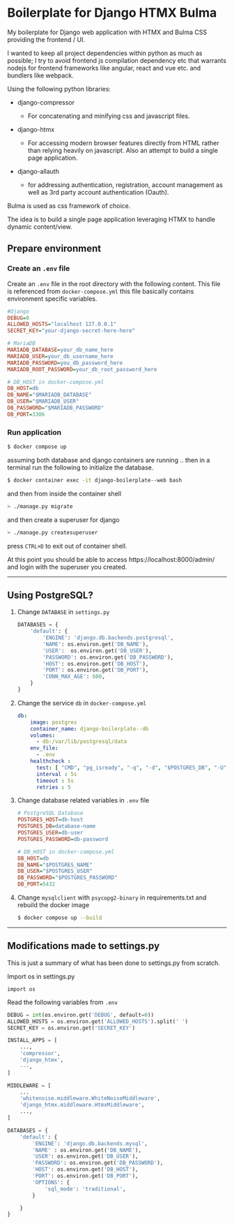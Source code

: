 # Boilerplate for Django HTMX Bulma

My boilerplate for Django web application with HTMX and Bulma CSS providing the frontend / UI.

I wanted to keep all project dependencies within python as much as possible; I try to avoid frontend js compilation dependency etc that warrants nodejs for frontend frameworks like angular, react and vue etc. and bundlers like webpack. 

Using the following python libraries:

- django-compressor
    - For concatenating and minifying css and javascript files.

- django-htmx
    - For accessing modern browser features directly from HTML rather than relying heavily on javascript. Also an attempt to build a single page application. 

- django-allauth
    - for addressing authentication, registration, account management as well as 3rd party account authentication (Oauth).

Bulma is used as css framework of choice.

The idea is to build a single page application leveraging HTMX to handle dynamic content/view.

## Prepare environment

### Create an `.env` file
Create an `.env` file in the root directory with the following content. This file is referenced from `docker-compose.yml` this file basically contains environment specific variables.

```ini
#Django 
DEBUG=0
ALLOWED_HOSTS="localhost 127.0.0.1"
SECRET_KEY="your-django-secret-here-here"

# MariaDB
MARIADB_DATABASE=your_db_name_here
MARIADB_USER=your_db_username_here
MARIADB_PASSWORD=you_db_password_here
MARIADB_ROOT_PASSWORD=your_db_root_password_here

# DB_HOST in docker-compose.yml
DB_HOST=db
DB_NAME="$MARIADB_DATABASE"
DB_USER="$MARIADB_USER"
DB_PASSWORD="$MARIADB_PASSWORD"
DB_PORT=3306
```


### Run application
```bash
$ docker compose up
```

assuming both database and django containers are running .. then in a terminal run the following to initialize the database.

```bash
$ docker container exec -it django-boilerplate--web bash
```

and then from inside the container shell

```bash
> ./manage.py migrate
```

and then create a superuser for django

```bash
> ./manage.py createsuperuser
```

press `CTRL+D` to exit out of container shell.

At this point you should be able to access https://localhost:8000/admin/ and login with the superuser you created.

---



## Using PostgreSQL?

1. Change `DATABASE` in `settings.py`
    ```python
    DATABASES = {
        'default': {
            'ENGINE': 'django.db.backends.postgresql',
            'NAME': os.environ.get('DB_NAME'),
            'USER':  os.environ.get('DB_USER'),
            'PASSWORD': os.environ.get('DB_PASSWORD'),
            'HOST': os.environ.get('DB_HOST'),
            'PORT': os.environ.get('DB_PORT'),
            'CONN_MAX_AGE': 600,
        }
    }

    ```
2. Change the service `db` in `docker-compose.yml`
    ```yml
    db:
        image: postgres
        container_name: django-boilerplate--db
        volumes:
          - db:/var/lib/postgresql/data
        env_file:
          - .env
        healthcheck :
          test: [ "CMD", "pg_isready", "-q", "-d", "$POSTGRES_DB", "-U", "$POSTGRES_USER" ]
          interval : 5s
          timeout : 5s
          retries : 5
    ```

3. Change database related variables in `.env` file
    ```ini
    # PostgreSQL Database
    POSTGRES_HOST=db-host
    POSTGRES_DB=database-name
    POSTGRES_USER=db-user
    POSTGRES_PASSWORD=db-password

    # DB_HOST in docker-compose.yml
    DB_HOST=db
    DB_NAME="$POSTGRES_NAME"
    DB_USER="$POSTGRES_USER"
    DB_PASSWORD="$POSTGRES_PASSWORD"
    DB_PORT=5432
    ```
4. Change `mysqlclient` with `psycopg2-binary` in requirements.txt and rebuild the docker image
    ```bash
    $ docker compose up --build
    ```
---

## Modifications made to settings.py
This is just a summary of what has been done to settings.py from scratch.


Import os in settings.py
```
import os
```

Read the following variables from `.env`

```python
DEBUG = int(os.environ.get('DEBUG', default=0))
ALLOWED_HOSTS = os.environ.get('ALLOWED_HOSTS').split(' ')
SECRET_KEY = os.environ.get('SECRET_KEY')

INSTALL_APPS = [
    ...,
    'compressor',
    'django_htmx',
    ---,
]

MIDDLEWARE = [
    ...
    'whitenoise.middleware.WhiteNoiseMiddleware',
    'django_htmx.middleware.HtmxMiddleware',
    ...,
]

DATABASES = {
    'default': {
        'ENGINE': 'django.db.backends.mysql',
        'NAME' : os.environ.get('DB_NAME'),
        'USER': os.environ.get('DB_USER'),
        'PASSWORD': os.environ.get('DB_PASSWORD'),
        'HOST': os.environ.get('DB_HOST'),
        'PORT': os.environ.get('DB_PORT'),
        'OPTIONS': {
            'sql_mode': 'traditional',
        }

    }
}
```
